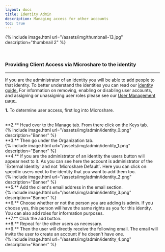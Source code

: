 ```yaml
---
layout: docs
title: Identity Admin
description: Managing access for other accounts
toc: true
---
```






{% include image.html url="/assets/img/thumbnail-13.jpg" description="thumbnail 2" %}

<br>




### Providing Client Access via Microshare to the identity
---------------------------------------

If you are the administrator of an identity you will be able to add people to that identity. To better understand the identities you can read our [identity guide.](../../../technical/microshare-platform-advanced/identity-guide/) For information on removing, enabling or disabling user accounts, and assigning or unassigning user roles please see our [User Management page.](../../../../../user-management/)

**1.** To determine user access, first log into Microshare. 

<br>
**2.** Head over to the Manage tab. From there click on the Keys tab.

<br>
{% include image.html url="/assets/img/admin/identity_0.png" description="Banner" %}

<br>
**3.** Then go under the Organization tab. 

<br>
{% include image.html url="/assets/img/admin/identity_1.png" description="Banner" %}

<br>
**4.** If you are the administrator of an identity the users button will appear next to it. As you can see here the account is administrator of the `External Identity` and not `Microshare Default`. Here you can click on specific users next to the identity that you want to add them too. 

<br>
{% include image.html url="/assets/img/admin/identity_2.png" description="Banner" %}

<br>
**5.** Add the client's email address in the email section.

<br>
{% include image.html url="/assets/img/admin/identity_3.png" description="Banner" %}

<br>
**6.** Choose whether or not the person you are adding is admin. If you choose yes, this person will have the same rights as you for this identity. You can also add roles for information purposes.

<br>
**7.** Click the add button.

<br>
**8.** Repeat for the other users as necessary. 

<br>
**9.** Then the user will directly receive the following email. The email will invite the user to create an account if he doesn't have one. 

<br>
{% include image.html url="/assets/img/admin/identity_4.png" description="Banner" %}
